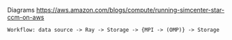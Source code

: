 

Diagrams
    https://aws.amazon.com/blogs/compute/running-simcenter-star-ccm-on-aws

    Workflow: data source -> Ray -> Storage -> {MPI -> (OMP)} -> Storage